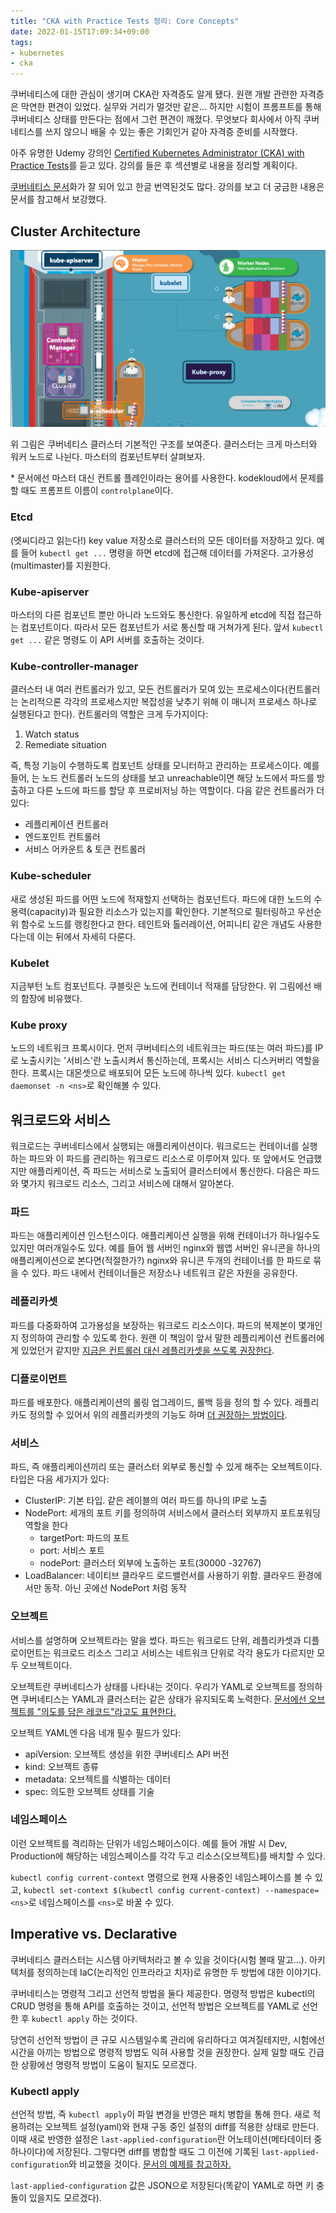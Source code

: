 ```yaml
---
title: "CKA with Practice Tests 정리: Core Concepts"
date: 2022-01-15T17:09:34+09:00
tags: 
- kubernetes
- cka
---
```


쿠버네티스에 대한 관심이 생기며 CKA란 자격증도 알게 됐다. 원랜 개발 관련한 자격증은 막연한 편견이 있었다. 실무와 거리가 멀것만 같은... 하지만 시험이 프롬프트를 통해 쿠버네티스 상태를 만든다는 점에서 그런 편견이 깨졌다. 무엇보다 회사에서 아직 쿠버네티스를 쓰지 않으니 배울 수 있는 좋은 기회인거 같아 자격증 준비를 시작했다.

아주 유명한 Udemy 강의인 [Certified Kubernetes Administrator (CKA) with Practice Tests](https://www.udemy.com/course/certified-kubernetes-administrator-with-practice-tests/)를 듣고 있다.
강의를 들은 후 섹션별로 내용을 정리할 계획이다.

[쿠버네티스 문서](https://kubernetes.io/ko/docs/home/)화가 잘 되어 있고 한글 번역된것도 많다. 강의를 보고 더 궁금한 내용은 문서를 참고해서 보강했다.

## Cluster Architecture
![kube-cluster-arch](/images/cka-2-core-concept/1.png)

위 그림은 쿠버네티스 클러스터 기본적인 구조를 보여준다. 클러스터는 크게 마스터와 워커 노드로 나뉜다. 마스터의 컴포넌트부터 살펴보자.

\* 문서에선 마스터 대신 컨트롤 플레인이라는 용어를 사용한다. kodekloud에서 문제를 할 때도 프롬프트 이름이 `controlplane`이다.

### Etcd
(엣씨디라고 읽는다!) key value 저장소로 클러스터의 모든 데이터를 저장하고 있다. 예를 들어 `kubectl get ...` 명령을 하면 etcd에 접근해 데이터를 가져온다. 고가용성(multimaster)를 지원한다.

### Kube-apiserver
마스터의 다른 컴포넌트 뿐만 아니라 노드와도 통신한다. 유일하게 etcd에 직접 접근하는 컴포넌트이다. 따라서 모든 컴포넌트가 서로 통신할 때 거쳐가게 된다. 앞서 `kubectl get ...` 같은 명령도 이 API 서버를 호출하는 것이다.


### Kube-controller-manager
클러스터 내 여러 컨트롤러가 있고, 모든 컨트롤러가 모여 있는 프로세스이다(컨트롤러는 논리적으론 각각의 프로세스지만 복잡성을 낮추기 위해 이 매니저 프로세스 하나로 실행된다고 한다). 컨트롤러의 역할은 크게 두가지이다:
1. Watch status
2. Remediate situation

즉, 특정 기능이 수행하도록 컴포넌트 상태를 모니터하고 관리하는 프로세스이다. 예를 들어,
는 노드 컨트롤러 노드의 상태를 보고 unreachable이면 해당 노드에서 파드를 방출하고 다른 노드에 파드를 할당 후 프로비저닝 하는 역할이다. 다음 같은 컨트롤러가 더 있다:
- 레플리케이션 컨트롤러
- 엔드포인트 컨트롤러
- 서비스 어카운트 & 토큰 컨트롤러

### Kube-scheduler
새로 생성된 파드를 어떤 노드에 적재할지 선택하는 컴포넌트다. 파드에 대한 노드의 수용력(capacity)과 필요한 리소스가 있는지를 확인한다. 기본적으로 필터링하고 우선순위 함수로 노드를 랭킹한다고 한다. 테인트와 톨러레이션, 어피니티 같은 개념도 사용한다는데 이는 뒤에서 자세히 다룬다.


### Kubelet
지금부턴 노트 컴포넌트다. 쿠블릿은 노드에 컨테이너 적재를 담당한다. 위 그림에선 배의 함장에 비유했다.

### Kube proxy
노드의 네트워크 프록시이다. 먼저 쿠버네티스의 네트워크는 파드(또는 여러 파드)를 IP로 노출시키는 '서비스'란 노출시켜서 통신하는데, 프록시는 서비스 디스커버리 역할을 한다. 프록시는 대몬셋으로 배포되어 모든 노드에 하나씩 있다. `kubectl get daemonset -n <ns>`로 확인해볼 수 있다.


## 워크로드와 서비스
워크로드는 쿠버네티스에서 실행되는 애플리케이션이다. 워크로드는 컨테이너를 실행하는 파드와 이 파드를 관리하는 워크로드 리소스로 이루어져 있다. 또 앞에서도 언급했지만 애플리케이션, 즉 파드는 서비스로 노출되어 클러스터에서 통신한다. 다음은 파드와 몇가지 워크로드 리소스, 그리고 서비스에 대해서 알아본다.

### 파드
파드는 애플리케이션 인스턴스이다. 애플리케이션 실행을 위해 컨테이너가 하나일수도 있지만 여러개일수도 있다. 예를 들어 웹 서버인 nginx와 웹앱 서버인 유니콘을 하나의 애플리케이션으로 본다면(적절한가?) nginx와 유니콘 두개의 컨테이너를 한 파드로 묶을 수 있다. 파드 내에서 컨테이너들은 저장소나 네트워크 같은 자원을 공유한다.

### 레플리카셋
파드를 다중화하여 고가용성을 보장하는 워크로드 리소스이다. 파드의 복제본이 몇개인지 정의하여 관리할 수 있도록 한다. 원랜 이 책임이 앞서 말한 레플리케이션 컨트롤러에게 있었던거 같지만 [지금은 컨트롤러 대신 레플리카셋을 쓰도록 권장한다](https://kubernetes.io/ko/docs/concepts/workloads/controllers/replicaset/#%EB%A0%88%ED%94%8C%EB%A6%AC%EC%BC%80%EC%9D%B4%EC%85%98-%EC%BB%A8%ED%8A%B8%EB%A1%A4%EB%9F%AC).

### 디플로이먼트
파드를 배포한다. 애플리케이션의 롤링 업그레이드, 롤백 등을 정의 할 수 있다. 레플리카도 정의할 수 있어서 위의 레플리카셋의 기능도 하며 [더 권장하는 방법이다](https://kubernetes.io/ko/docs/concepts/workloads/controllers/replicaset/#%EB%94%94%ED%94%8C%EB%A1%9C%EC%9D%B4%EB%A8%BC%ED%8A%B8-%EA%B6%8C%EC%9E%A5).

### 서비스
파드, 즉 애플리케이션끼리 또는 클러스터 외부로 통신할 수 있게 해주는 오브젝트이다. 타입은 다음 세가지가 있다:
- ClusterIP: 기본 타입. 같은 레이블의 여러 파드를 하나의 IP로 노출
- NodePort: 세개의 포트 키를 정의하여 서비스에서 클러스터 외부까지 포트포워딩 역할을 한다
  - targetPort: 파드의 포트
  - port: 서비스 포트
  - nodePort: 클러스터 외부에 노출하는 포트(30000 -32767)
- LoadBalancer: 네이티브 클라우드 로드밸런서를 사용하기 위함. 클라우드 환경에서만 동작. 아닌 곳에선 NodePort 처럼 동작


### 오브젝트
서비스를 설명하며 오브젝트라는 말을 썼다. 파드는 워크로드 단위, 레플리카셋과 디플로이먼트는 워크로드 리소스 그리고 서비스는 네트워크 단위로 각각 용도가 다르지만 모두 오브젝트이다. 

오브젝트란 쿠버네티스가 상태를 나타내는 것이다. 우리가 YAML로 오브젝트를 정의하면 쿠버네티스는 YAML과 클러스터는 같은 상태가 유지되도록 노력한다. [문서에선 오브젝트를 "의도를 담은 레코드"라고도 표현한다.](https://kubernetes.io/ko/docs/concepts/overview/working-with-objects/kubernetes-objects/#kubernetes-objects)

오브젝트 YAML엔 다음 네개 필수 필드가 있다:
- apiVersion: 오브젝트 생성을 위한 쿠버네티스 API 버전
- kind: 오브젝트 종류
- metadata: 오브젝트를 식별하는 데이터
- spec: 의도한 오브젝트 상태를 기술


### 네임스페이스
이런 오브젝트를 격리하는 단위가 네임스페이스이다. 예를 들어 개발 시 Dev, Production에 해당하는 네임스페이스를 각각 두고 리소스(오브젝트)를 배치할 수 있다.

`kubectl config current-context` 명령으로 현재 사용중인 네임스페이스를 볼 수 있고, `kubectl set-context $(kubectl config current-context) --namespace=<ns>`로 네임스페이스를 `<ns>`로 바꿀 수 있다.

## Imperative vs. Declarative
쿠버네티스 클러스터는 시스템 아키텍처라고 볼 수 있을 것이다(시험 볼때 말고...). 아키텍처를 정의하는데 IaC(논리적인 인프라라고 치자)로 유명한 두 방법에 대한 이야기다.

쿠버네티스는 명령적 그리고 선언적 방법을 둘다 제공한다. 명령적 방법은 kubectl의 CRUD 명령을 통해 API를 호출하는 것이고, 선언적 방법은 오브젝트를 YAML로 선언한 후 `kubectl apply` 하는 것이다.

당연히 선언적 방법이 큰 규모 시스템일수록 관리에 유리하다고 여겨질테지만, 시험에선 시간을 아끼는 방법으로 명령적 방법도 익혀 사용할 것을 권장한다. 실제 일할 때도 긴급한 상황에선 명령적 방법이 도움이 될지도 모르겠다.

### Kubectl apply
선언적 방법, 즉 `kubectl apply`이 파일 변경을 반영은 패치 병합을 통해 한다. 새로 적용하려는 오브젝트 설정(yaml)와 현재 구동 중인 설정의 diff를 적용한 상태로 만든다. 이때 새로 반영한 설정은 `last-applied-configuration`란 어노테이션(메타데이터 중 하나이다)에 저장된다. 그렇다면 diff를 병합할 때도 그 이전에 기록된 `last-applied-configuration`와 비교했을 것이다. [문서의 예제를 참고하자.](https://kubernetes.io/ko/docs/tasks/manage-kubernetes-objects/declarative-config/#%EC%96%B4%EB%96%BB%EA%B2%8C-apply%EA%B0%80-%EC%B0%A8%EC%9D%B4%EB%A5%BC-%EA%B3%84%EC%82%B0%ED%95%98%EA%B3%A0-%EB%B3%80%EA%B2%BD%EC%9D%84-%EB%B3%91%ED%95%A9%ED%95%98%EB%8A%94%EA%B0%80)

`last-applied-configuration` 값은 JSON으로 저장된다(똑같이 YAML로 하면 키 충돌이 있을지도 모르겠다).

